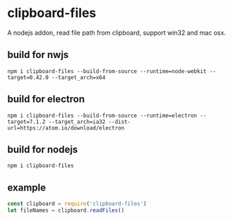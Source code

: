 # clipboard-files

A nodejs addon, read file path from clipboard, support win32 and mac osx.

## build for nwjs

```shell
npm i clipboard-files --build-from-source --runtime=node-webkit --target=0.42.0 --target_arch=x64
```
## build for electron

```shell
npm i clipboard-files --build-from-source --runtime=electron --target=7.1.2 --target_arch=ia32 --dist-url=https://atom.io/download/electron
```

## build for nodejs

```shell
npm i clipboard-files
```

## example

```js
const clipboard = require('clipboard-files')
let fileNames = clipboard.readFiles()
```
